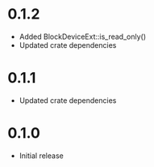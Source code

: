 # 0.1.2

- Added BlockDeviceExt::is_read_only()
- Updated crate dependencies

# 0.1.1

- Updated crate dependencies

# 0.1.0

- Initial release
